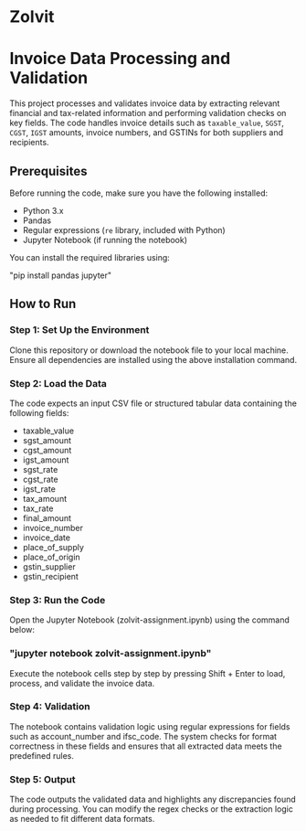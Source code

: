 # Zolvit


# Invoice Data Processing and Validation

This project processes and validates invoice data by extracting relevant financial and tax-related information and performing validation checks on key fields. The code handles invoice details such as `taxable_value`, `SGST`, `CGST`, `IGST` amounts, invoice numbers, and GSTINs for both suppliers and recipients.

## Prerequisites

Before running the code, make sure you have the following installed:

- Python 3.x
- Pandas
- Regular expressions (`re` library, included with Python)
- Jupyter Notebook (if running the notebook)

You can install the required libraries using:

"pip install pandas jupyter"


## How to Run

### Step 1: Set Up the Environment

Clone this repository or download the notebook file to your local machine.
Ensure all dependencies are installed using the above installation command.

### Step 2: Load the Data

The code expects an input CSV file or structured tabular data containing the following fields:

- taxable_value
- sgst_amount
- cgst_amount
- igst_amount
- sgst_rate
- cgst_rate
- igst_rate
- tax_amount
- tax_rate
- final_amount
- invoice_number
- invoice_date
- place_of_supply
- place_of_origin
- gstin_supplier
- gstin_recipient
  
### Step 3: Run the Code

Open the Jupyter Notebook (zolvit-assignment.ipynb) using the command below:

### "jupyter notebook zolvit-assignment.ipynb"

Execute the notebook cells step by step by pressing Shift + Enter to load, process, and validate the invoice data.

### Step 4: Validation

The notebook contains validation logic using regular expressions for fields such as account_number and ifsc_code.
The system checks for format correctness in these fields and ensures that all extracted data meets the predefined rules.

### Step 5: Output

The code outputs the validated data and highlights any discrepancies found during processing.
You can modify the regex checks or the extraction logic as needed to fit different data formats.
